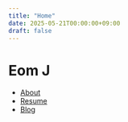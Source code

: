 ```yaml
---
title: "Home"
date: 2025-05-21T00:00:00+09:00
draft: false
---
```


# Eom J

- [About](/about/)
- [Resume](/resume/)
- [Blog](/blog/)
